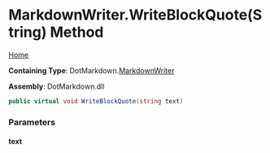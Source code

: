 <a name="_top"></a>

# MarkdownWriter\.WriteBlockQuote\(String\) Method

[Home](../../../README.md#_top)

**Containing Type**: DotMarkdown\.[MarkdownWriter](../README.md#_top)

**Assembly**: DotMarkdown\.dll

```csharp
public virtual void WriteBlockQuote(string text)
```

### Parameters

#### text

